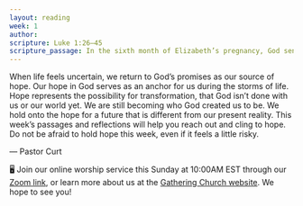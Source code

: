 ```yaml
---
layout: reading
week: 1
author:
scripture: Luke 1:26—45
scripture_passage: In the sixth month of Elizabeth’s pregnancy, God sent the angel Gabriel to Nazareth, a town in Galilee, to a virgin pledged to be married to a man named Joseph, a descendant of David. The virgin’s name was Mary. The angel went to her and said, “Greetings, you who are highly favored! The Lord is with you.” <br> <br> Mary was greatly troubled at his words and wondered what kind of greeting this might be. But the angel said to her, “Do not be afraid, Mary&#59; you have found favor with God. You will conceive and give birth to a son, and you are to call him Jesus. He will be great and will be called the Son of the Most High. The Lord God will give him the throne of his father David, and he will reign over Jacob’s descendants forever; his kingdom will never end.” <br> <br> “How will this be,” Mary asked the angel, “since I am a virgin?” <br> <br> The angel answered, “The Holy Spirit will come on you, and the power of the Most High will overshadow you. So the holy one to be born will be called the Son of God. Even Elizabeth your relative is going to have a child in her old age, and she who was said to be unable to conceive is in her sixth month. For no word from God will ever fail.” <br> <br> “I am the Lord’s servant,” Mary answered. “May your word to me be fulfilled.” Then the angel left her. <br> <br> At that time Mary got ready and hurried to a town in the hill country of Judea, where she entered Zechariah’s home and greeted Elizabeth. When Elizabeth heard Mary’s greeting, the baby leaped in her womb, and Elizabeth was filled with the Holy Spirit. In a loud voice she exclaimed&#58; “Blessed are you among women, and blessed is the child you will bear! But why am I so favored, that the mother of my Lord should come to me? As soon as the sound of your greeting reached my ears, the baby in my womb leaped for joy. Blessed is she who has believed that the Lord would fulfill his promises to her!”
---
```


When life feels uncertain, we return to God’s promises as our source of hope. Our hope in God serves as an anchor for us during the storms of life. Hope represents the possibility for transformation, that God isn’t done with us or our world yet. We are still becoming who God created us to be. We hold onto the hope for a future that is different from our present reality. This week’s passages and reflections will help you reach out and cling to hope. Do not be afraid to hold hope this week, even if it feels a little risky.

<p class="author">— Pastor Curt</p>

<div class="invitation">
	<p>🖥 Join our online worship service this Sunday at 10:00AM EST through our <a href="https://us02web.zoom.us/j/89997120735?pwd=UVlRQ2J0bWdVVFZVYmM4c3JkN0xtQT09">Zoom link</a>, or learn more about us at the <a href="{{ site.gathering_url }}">Gathering Church website</a>. We hope to see you!</p>
</div>

